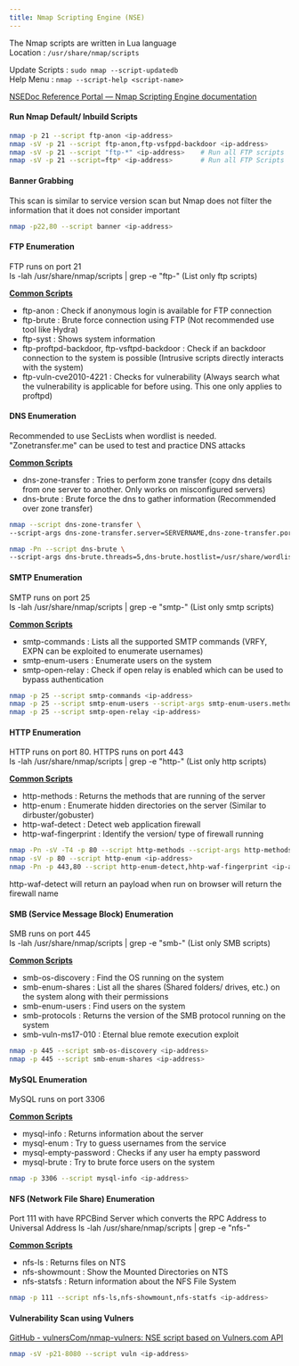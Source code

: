 ```yaml
---
title: Nmap Scripting Engine (NSE)
---
```


The Nmap scripts are written in Lua language  
Location : `/usr/share/nmap/scripts`

Update Scripts : `sudo nmap --script-updatedb`  
Help Menu : `nmap --script-help <script-name>`

[NSEDoc Reference Portal — Nmap Scripting Engine documentation](https://nmap.org/nsedoc/)

#### Run Nmap Default/ Inbuild Scripts

````bash
nmap -p 21 --script ftp-anon <ip-address>
nmap -sV -p 21 --script ftp-anon,ftp-vsfppd-backdoor <ip-address>
nmap -sV -p 21 --script "ftp-*" <ip-address> 	# Run all FTP scripts
nmap -sV -p 21 --script=ftp* <ip-address> 		# Run all FTP Scripts
````

#### Banner Grabbing

This scan is similar to service version scan but Nmap does not filter the information that it does not consider important

````bash
nmap -p22,80 --script banner <ip-address>
````

#### FTP Enumeration

FTP runs on port 21  
ls -lah /usr/share/nmap/scripts | grep -e "ftp-" (List only ftp scripts)

**<u>Common Scripts</u>**

* ftp-anon : Check if anonymous login is available for FTP connection
* ftp-brute : Brute force connection using FTP (Not recommended use tool like Hydra)
* ftp-syst : Shows system information
* ftp-proftpd-backdoor, ftp-vsftpd-backdoor : Check if an backdoor connection to the system is possible (Intrusive scripts directly interacts with the system)
* ftp-vuln-cve2010-4221 : Checks for vulnerability (Always search what the vulnerability is applicable for before using. This one only applies to proftpd)

#### DNS Enumeration

Recommended to use SecLists when wordlist is needed.  
"Zonetransfer.me" can be used to test and practice DNS attacks

**<u>Common Scripts</u>**

* dns-zone-transfer : Tries to perform zone transfer (copy dns details from one server to another. Only works on misconfigured servers)
* dns-brute : Brute force the dns to gather information (Recommended over zone transfer)

````bash
nmap --script dns-zone-transfer \
--script-args dns-zone-transfer.server=SERVERNAME,dns-zone-transfer.port=53,dns-zone-transfer.domain=zonetransfer.me # Refer Information Gathering for more details on zone transfer

nmap -Pn --script dns-brute \ 
--script-args dns-brute.threads=5,dns-brute.hostlist=/usr/share/wordlist/SecLists/Discovery/DNS/fierce-hoslist.txt zonetransfer.me
````

#### SMTP Enumeration

SMTP runs on port 25  
ls -lah /usr/share/nmap/scripts | grep -e "smtp-" (List only smtp scripts)

**<u>Common Scripts</u>**

* smtp-commands : Lists all the supported SMTP commands (VRFY, EXPN can be exploited to enumerate usernames)
* smtp-enum-users : Enumerate users on the system
* smtp-open-relay : Check if open relay is enabled which can be used to bypass authentication

````bash
nmap -p 25 --script smtp-commands <ip-address>
nmap -p 25 --script smtp-enum-users --script-args smtp-enum-users.methods={VRFY} <ip-address>
nmap -p 25 --script smtp-open-relay <ip-address>
````

#### HTTP Enumeration

HTTP runs on port 80. HTTPS runs on port 443  
ls -lah /usr/share/nmap/scripts | grep -e "http-" (List only http scripts)

**<u>Common Scripts</u>**

* http-methods : Returns the methods that are running of the server
* http-enum : Enumerate hidden directories on the server (Similar to dirbuster/gobuster)
* http-waf-detect : Detect web application firewall
* http-waf-fingerprint : Identify the version/ type of firewall running

````bash
nmap -Pn -sV -T4 -p 80 --script http-methods --script-args http-methods.test=all <ip-address>
nmap -sV -p 80 --script http-enum <ip-address>
nmap -Pn -p 443,80 --script http-enum-detect,hhtp-waf-fingerprint <ip-address>
````

http-waf-detect will return an payload when run on browser will return the firewall name

#### SMB (Service Message Block) Enumeration

SMB runs on port 445  
ls -lah /usr/share/nmap/scripts | grep -e "smb-" (List only SMB scripts)

**<u>Common Scripts</u>**

* smb-os-discovery : Find the OS running on the system
* smb-enum-shares : List all the shares (Shared folders/ drives, etc.) on the system along with their permissions
* smb-enum-users : Find users on the system
* smb-protocols : Returns the version of the SMB protocol running on the system
* smb-vuln-ms17-010 : Eternal blue remote execution exploit

````bash
nmap -p 445 --script smb-os-discovery <ip-address>
nmap -p 445 --script smb-enum-shares <ip-address>
````

#### MySQL Enumeration

MySQL runs on port 3306

**<u>Common Scripts</u>**

* mysql-info : Returns information about the server
* mysql-enum : Try to guess usernames from the service
* mysql-empty-password : Checks if any user ha empty password
* mysql-brute : Try to brute force users on the system

````bash
nmap -p 3306 --script mysql-info <ip-address>
````

#### NFS (Network File Share) Enumeration

Port 111 with have RPCBind Server which converts the RPC Address to Universal Address
ls -lah /usr/share/nmap/scripts | grep -e "nfs-"

**<u>Common Scripts</u>**

* nfs-ls : Returns files on NTS
* nfs-showmount : Show the Mounted Directories on NTS
* nfs-statsfs : Return information about the NFS File System

````bash
nmap -p 111 --script nfs-ls,nfs-showmount,nfs-statfs <ip-address>
````

#### Vulnerability Scan using Vulners

[GitHub - vulnersCom/nmap-vulners: NSE script based on Vulners.com API](https://github.com/vulnersCom/nmap-vulners)

````bash
nmap -sV -p21-8080 --script vuln <ip-address>
````